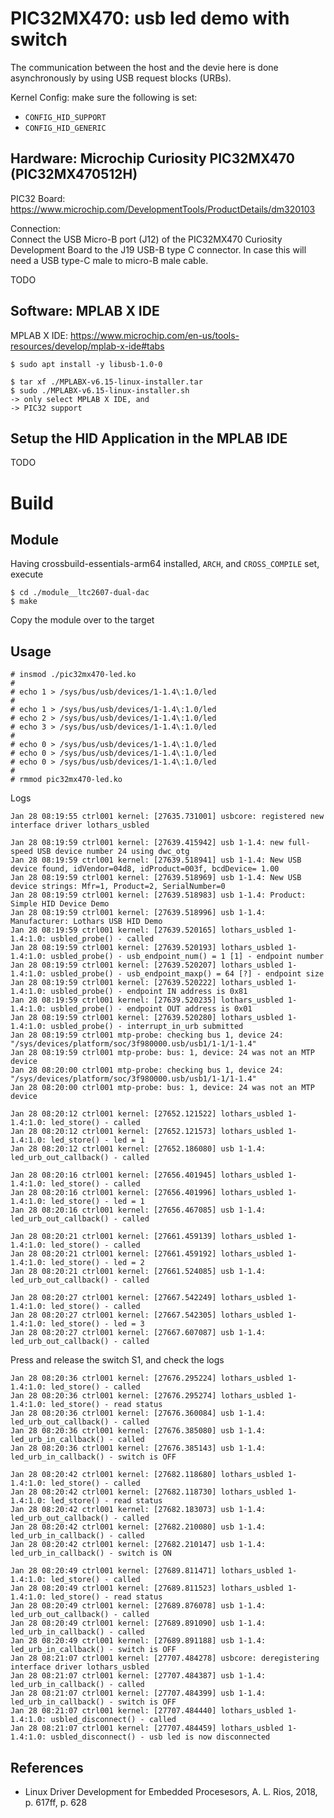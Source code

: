 # PIC32MX470: usb led demo with switch

The communication between the host and the devie here is done asynchronously by using USB request blocks (URBs).  

Kernel Config: make sure the following is set:  
- `CONFIG_HID_SUPPORT`
- `CONFIG_HID_GENERIC`

## Hardware: Microchip Curiosity PIC32MX470 (PIC32MX470512H)

PIC32 Board:  
https://www.microchip.com/DevelopmentTools/ProductDetails/dm320103

Connection:  
Connect the USB Micro-B port (J12) of the PIC32MX470 Curiosity
Development Board to the J19 USB-B type C connector. In case this will
need a USB type-C male to micro-B male cable.  

TODO    


## Software: MPLAB X IDE

MPLAB X IDE: https://www.microchip.com/en-us/tools-resources/develop/mplab-x-ide#tabs

```
$ sudo apt install -y libusb-1.0-0

$ tar xf ./MPLABX-v6.15-linux-installer.tar
$ sudo ./MPLABX-v6.15-linux-installer.sh
-> only select MPLAB X IDE, and
-> PIC32 support
```

## Setup the HID Application in the MPLAB IDE

TODO       

# Build

## Module

Having crossbuild-essentials-arm64 installed, `ARCH`, and `CROSS_COMPILE` set, execute  
```
$ cd ./module__ltc2607-dual-dac
$ make
```
Copy the module over to the target  

## Usage

```
# insmod ./pic32mx470-led.ko
#
# echo 1 > /sys/bus/usb/devices/1-1.4\:1.0/led
#
# echo 1 > /sys/bus/usb/devices/1-1.4\:1.0/led
# echo 2 > /sys/bus/usb/devices/1-1.4\:1.0/led
# echo 3 > /sys/bus/usb/devices/1-1.4\:1.0/led
#
# echo 0 > /sys/bus/usb/devices/1-1.4\:1.0/led
# echo 0 > /sys/bus/usb/devices/1-1.4\:1.0/led
# echo 0 > /sys/bus/usb/devices/1-1.4\:1.0/led
#
# rmmod pic32mx470-led.ko
```

Logs   
```
Jan 28 08:19:55 ctrl001 kernel: [27635.731001] usbcore: registered new interface driver lothars_usbled

Jan 28 08:19:59 ctrl001 kernel: [27639.415942] usb 1-1.4: new full-speed USB device number 24 using dwc_otg
Jan 28 08:19:59 ctrl001 kernel: [27639.518941] usb 1-1.4: New USB device found, idVendor=04d8, idProduct=003f, bcdDevice= 1.00
Jan 28 08:19:59 ctrl001 kernel: [27639.518969] usb 1-1.4: New USB device strings: Mfr=1, Product=2, SerialNumber=0
Jan 28 08:19:59 ctrl001 kernel: [27639.518983] usb 1-1.4: Product: Simple HID Device Demo
Jan 28 08:19:59 ctrl001 kernel: [27639.518996] usb 1-1.4: Manufacturer: Lothars USB HID Demo
Jan 28 08:19:59 ctrl001 kernel: [27639.520165] lothars_usbled 1-1.4:1.0: usbled_probe() - called
Jan 28 08:19:59 ctrl001 kernel: [27639.520193] lothars_usbled 1-1.4:1.0: usbled_probe() - usb_endpoint_num() = 1 [1] - endpoint number
Jan 28 08:19:59 ctrl001 kernel: [27639.520207] lothars_usbled 1-1.4:1.0: usbled_probe() - usb_endpoint_maxp() = 64 [?] - endpoint size
Jan 28 08:19:59 ctrl001 kernel: [27639.520222] lothars_usbled 1-1.4:1.0: usbled_probe() - endpoint IN address is 0x81
Jan 28 08:19:59 ctrl001 kernel: [27639.520235] lothars_usbled 1-1.4:1.0: usbled_probe() - endpoint OUT address is 0x01
Jan 28 08:19:59 ctrl001 kernel: [27639.520280] lothars_usbled 1-1.4:1.0: usbled_probe() - interrupt_in_urb submitted
Jan 28 08:19:59 ctrl001 mtp-probe: checking bus 1, device 24: "/sys/devices/platform/soc/3f980000.usb/usb1/1-1/1-1.4"
Jan 28 08:19:59 ctrl001 mtp-probe: bus: 1, device: 24 was not an MTP device
Jan 28 08:20:00 ctrl001 mtp-probe: checking bus 1, device 24: "/sys/devices/platform/soc/3f980000.usb/usb1/1-1/1-1.4"
Jan 28 08:20:00 ctrl001 mtp-probe: bus: 1, device: 24 was not an MTP device

Jan 28 08:20:12 ctrl001 kernel: [27652.121522] lothars_usbled 1-1.4:1.0: led_store() - called
Jan 28 08:20:12 ctrl001 kernel: [27652.121573] lothars_usbled 1-1.4:1.0: led_store() - led = 1
Jan 28 08:20:12 ctrl001 kernel: [27652.186080] usb 1-1.4: led_urb_out_callback() - called

Jan 28 08:20:16 ctrl001 kernel: [27656.401945] lothars_usbled 1-1.4:1.0: led_store() - called
Jan 28 08:20:16 ctrl001 kernel: [27656.401996] lothars_usbled 1-1.4:1.0: led_store() - led = 1
Jan 28 08:20:16 ctrl001 kernel: [27656.467085] usb 1-1.4: led_urb_out_callback() - called

Jan 28 08:20:21 ctrl001 kernel: [27661.459139] lothars_usbled 1-1.4:1.0: led_store() - called
Jan 28 08:20:21 ctrl001 kernel: [27661.459192] lothars_usbled 1-1.4:1.0: led_store() - led = 2
Jan 28 08:20:21 ctrl001 kernel: [27661.524085] usb 1-1.4: led_urb_out_callback() - called

Jan 28 08:20:27 ctrl001 kernel: [27667.542249] lothars_usbled 1-1.4:1.0: led_store() - called
Jan 28 08:20:27 ctrl001 kernel: [27667.542305] lothars_usbled 1-1.4:1.0: led_store() - led = 3
Jan 28 08:20:27 ctrl001 kernel: [27667.607087] usb 1-1.4: led_urb_out_callback() - called
```
Press and release the switch S1, and check the logs   
```
Jan 28 08:20:36 ctrl001 kernel: [27676.295224] lothars_usbled 1-1.4:1.0: led_store() - called
Jan 28 08:20:36 ctrl001 kernel: [27676.295274] lothars_usbled 1-1.4:1.0: led_store() - read status
Jan 28 08:20:36 ctrl001 kernel: [27676.360084] usb 1-1.4: led_urb_out_callback() - called
Jan 28 08:20:36 ctrl001 kernel: [27676.385080] usb 1-1.4: led_urb_in_callback() - called
Jan 28 08:20:36 ctrl001 kernel: [27676.385143] usb 1-1.4: led_urb_in_callback() - switch is OFF

Jan 28 08:20:42 ctrl001 kernel: [27682.118680] lothars_usbled 1-1.4:1.0: led_store() - called
Jan 28 08:20:42 ctrl001 kernel: [27682.118730] lothars_usbled 1-1.4:1.0: led_store() - read status
Jan 28 08:20:42 ctrl001 kernel: [27682.183073] usb 1-1.4: led_urb_out_callback() - called
Jan 28 08:20:42 ctrl001 kernel: [27682.210080] usb 1-1.4: led_urb_in_callback() - called
Jan 28 08:20:42 ctrl001 kernel: [27682.210147] usb 1-1.4: led_urb_in_callback() - switch is ON

Jan 28 08:20:49 ctrl001 kernel: [27689.811471] lothars_usbled 1-1.4:1.0: led_store() - called
Jan 28 08:20:49 ctrl001 kernel: [27689.811523] lothars_usbled 1-1.4:1.0: led_store() - read status
Jan 28 08:20:49 ctrl001 kernel: [27689.876078] usb 1-1.4: led_urb_out_callback() - called
Jan 28 08:20:49 ctrl001 kernel: [27689.891090] usb 1-1.4: led_urb_in_callback() - called
Jan 28 08:20:49 ctrl001 kernel: [27689.891188] usb 1-1.4: led_urb_in_callback() - switch is OFF
Jan 28 08:21:07 ctrl001 kernel: [27707.484278] usbcore: deregistering interface driver lothars_usbled
Jan 28 08:21:07 ctrl001 kernel: [27707.484387] usb 1-1.4: led_urb_in_callback() - called
Jan 28 08:21:07 ctrl001 kernel: [27707.484399] usb 1-1.4: led_urb_in_callback() - switch is OFF
Jan 28 08:21:07 ctrl001 kernel: [27707.484440] lothars_usbled 1-1.4:1.0: usbled_disconnect() - called
Jan 28 08:21:07 ctrl001 kernel: [27707.484459] lothars_usbled 1-1.4:1.0: usbled_disconnect() - usb led is now disconnected
```

## References
* Linux Driver Development for Embedded Procesesors, A. L. Rios, 2018, p. 617ff, p. 628  
